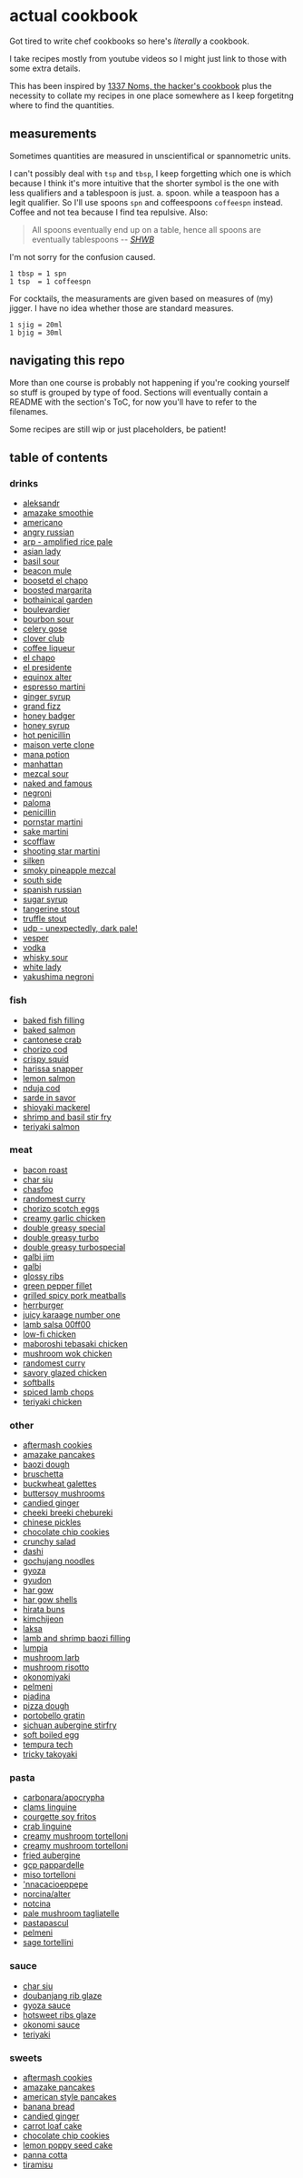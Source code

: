 # actual cookbook

Got tired to write chef cookbooks so here's *literally* a cookbook.

I take recipes mostly from youtube videos so I might just link to those with some extra details.

This has been inspired by [1337 Noms, the hacker's cookbook](https://github.com/theDevilsVoice/1337-Noms-The-Hacker-Cookbook) plus the necessity to collate my recipes in one place somewhere as I keep forgetitng where to find the quantities.

## measurements

Sometimes quantities are measured in unscientifical or spannometric units.

I can't possibly deal with `tsp` and `tbsp`, I keep forgetting which one is which because I think it's more intuitive that the shorter symbol is the one with less qualifiers and a tablespoon is just. a. spoon. while a teaspoon has a legit qualifier. So I'll use spoons `spn` and coffeespoons `coffeespn` instead. Coffee and not tea because I find tea repulsive. Also:

> All spoons eventually end up on a table, hence all spoons are eventually tablespoons -- *[SHWB](https://github.com/SHWB)*

I'm not sorry for the confusion caused.

```
1 tbsp = 1 spn
1 tsp  = 1 coffeespn
```

For cocktails, the measuraments are given based on measures of (my) jigger. I have no idea whether those are standard measures.
```
1 sjig = 20ml
1 bjig = 30ml
```

## navigating this repo

More than one course is probably not happening if you're cooking yourself so stuff is grouped by type of food. Sections will eventually contain a README with the section's ToC, for now you'll have to refer to the filenames.

Some recipes are still wip or just placeholders, be patient!

## table of contents

### drinks

- [aleksandr](https://github.com/caligin/actual-cookbook/tree/master/drinks/aleksandr.md)
- [amazake smoothie](https://github.com/caligin/actual-cookbook/tree/master/drinks/amazake-smoothie.md)
- [americano](https://github.com/caligin/actual-cookbook/tree/master/drinks/americano.md)
- [angry russian](https://github.com/caligin/actual-cookbook/tree/master/drinks/angry-russian.md)
- [arp - amplified rice pale](https://github.com/caligin/actual-cookbook/tree/master/drinks/arp.md)
- [asian lady](https://github.com/caligin/actual-cookbook/tree/master/drinks/asian-lady.md)
- [basil sour](https://github.com/caligin/actual-cookbook/tree/master/drinks/basil-sour.md)
- [beacon mule](https://github.com/caligin/actual-cookbook/tree/master/drinks/beacon-mule.md)
- [boosetd el chapo](https://github.com/caligin/actual-cookbook/tree/master/drinks/boosted-el-chapo.md)
- [boosted margarita](https://github.com/caligin/actual-cookbook/tree/master/drinks/boosted-margarita.md)
- [bothainical garden](https://github.com/caligin/actual-cookbook/tree/master/drinks/bothainical-garden.md)
- [boulevardier](https://github.com/caligin/actual-cookbook/tree/master/drinks/boulevardier.md)
- [bourbon sour](https://github.com/caligin/actual-cookbook/tree/master/drinks/bourbon-sour.md)
- [celery gose](https://github.com/caligin/actual-cookbook/tree/master/drinks/celery-gose.md)
- [clover club](https://github.com/caligin/actual-cookbook/tree/master/drinks/clover-club.md)
- [coffee liqueur](https://github.com/caligin/actual-cookbook/tree/master/drinks/coffee-liqueur.md)
- [el chapo](https://github.com/caligin/actual-cookbook/tree/master/drinks/el-chapo.md)
- [el presidente](https://github.com/caligin/actual-cookbook/tree/master/drinks/el-presidente.md)
- [equinox alter](https://github.com/caligin/actual-cookbook/tree/master/drinks/equinox-alter.md)
- [espresso martini](https://github.com/caligin/actual-cookbook/tree/master/drinks/espresso-martini.md)
- [ginger syrup](https://github.com/caligin/actual-cookbook/tree/master/drinks/ginger-syrup.md)
- [grand fizz](https://github.com/caligin/actual-cookbook/tree/master/drinks/grand-fizz.md)
- [honey badger](https://github.com/caligin/actual-cookbook/tree/master/drinks/honey-badger.md)
- [honey syrup](https://github.com/caligin/actual-cookbook/tree/master/drinks/honey-syrup.md)
- [hot penicillin](https://github.com/caligin/actual-cookbook/tree/master/drinks/hot-penicillin.md)
- [maison verte clone](https://github.com/caligin/actual-cookbook/tree/master/drinks/maison-verte-clone.md)
- [mana potion](https://github.com/caligin/actual-cookbook/tree/master/drinks/mana-potion.md)
- [manhattan](https://github.com/caligin/actual-cookbook/tree/master/drinks/manhattan.md)
- [mezcal sour](https://github.com/caligin/actual-cookbook/tree/master/drinks/mezcal-sour.md)
- [naked and famous](https://github.com/caligin/actual-cookbook/tree/master/drinks/naked-and-famous.md)
- [negroni](https://github.com/caligin/actual-cookbook/tree/master/drinks/negroni.md)
- [paloma](https://github.com/caligin/actual-cookbook/tree/master/drinks/paloma.md)
- [penicillin](https://github.com/caligin/actual-cookbook/tree/master/drinks/penicillin.md)
- [pornstar martini](https://github.com/caligin/actual-cookbook/tree/master/drinks/pornstar-martini.md)
- [sake martini](https://github.com/caligin/actual-cookbook/tree/master/drinks/sake-martini.md)
- [scofflaw](https://github.com/caligin/actual-cookbook/tree/master/drinks/scofflaw.md)
- [shooting star martini](https://github.com/caligin/actual-cookbook/tree/master/drinks/shooting-star-martini.md)
- [silken](https://github.com/caligin/actual-cookbook/tree/master/drinks/silken.md)
- [smoky pineapple mezcal](https://github.com/caligin/actual-cookbook/tree/master/drinks/smoky-pineapple-mezcal.md)
- [south side](https://github.com/caligin/actual-cookbook/tree/master/drinks/south-side.md)
- [spanish russian](https://github.com/caligin/actual-cookbook/tree/master/drinks/spanish-russian.md)
- [sugar syrup](https://github.com/caligin/actual-cookbook/tree/master/drinks/sugar-syrup.md)
- [tangerine stout](https://github.com/caligin/actual-cookbook/tree/master/drinks/tangerine-stout.md)
- [truffle stout](https://github.com/caligin/actual-cookbook/tree/master/drinks/truffle-stout.md)
- [udp - unexpectedly, dark pale!](https://github.com/caligin/actual-cookbook/tree/master/drinks/udp.md)
- [vesper](https://github.com/caligin/actual-cookbook/tree/master/drinks/vesper.md)
- [vodka](https://github.com/caligin/actual-cookbook/tree/master/drinks/vodka.md)
- [whisky sour](https://github.com/caligin/actual-cookbook/tree/master/drinks/whisky-sour.md)
- [white lady](https://github.com/caligin/actual-cookbook/tree/master/drinks/white-lady.md)
- [yakushima negroni](https://github.com/caligin/actual-cookbook/tree/master/drinks/yakushima-negroni.md)

### fish

- [baked fish filling](https://github.com/caligin/actual-cookbook/tree/master/fish/baked-fish-filling.md)
- [baked salmon](https://github.com/caligin/actual-cookbook/tree/master/fish/baked-salmon.md)
- [cantonese crab](https://github.com/caligin/actual-cookbook/tree/master/fish/cantonese-crab.md)
- [chorizo cod](https://github.com/caligin/actual-cookbook/tree/master/fish/chorizo-cod.md)
- [crispy squid](https://github.com/caligin/actual-cookbook/tree/master/fish/crispy-squid.md)
- [harissa snapper](https://github.com/caligin/actual-cookbook/tree/master/fish/harissa-snapper.md)
- [lemon salmon](https://github.com/caligin/actual-cookbook/tree/master/fish/lemon-salmon.md)
- [nduja cod](https://github.com/caligin/actual-cookbook/tree/master/fish/nduja-cod.md)
- [sarde in savor](https://github.com/caligin/actual-cookbook/tree/master/fish/sarde-in-savor.md)
- [shioyaki mackerel](https://github.com/caligin/actual-cookbook/tree/master/fish/shioyaki-mackerel.md)
- [shrimp and basil stir fry](https://github.com/caligin/actual-cookbook/tree/master/fish/shrimp-and-basil-stirfry.md)
- [teriyaki salmon](https://github.com/caligin/actual-cookbook/tree/master/fish/teriyaki-salmon.md)

### meat

- [bacon roast](https://github.com/caligin/actual-cookbook/tree/master/meat/bacon-roast.md)
- [char siu](https://github.com/caligin/actual-cookbook/tree/master/meat/char-siu.md)
- [chasfoo](https://github.com/caligin/actual-cookbook/tree/master/meat/chasfoo.md)
- [randomest curry](https://github.com/caligin/actual-cookbook/tree/master/meat/cheatcode-curry.md)
- [chorizo scotch eggs](https://github.com/caligin/actual-cookbook/tree/master/meat/chorizo-scotch-eggs.md)
- [creamy garlic chicken](https://github.com/caligin/actual-cookbook/tree/master/meat/creamy-garlic-chicken.md)
- [double greasy special](https://github.com/caligin/actual-cookbook/tree/master/meat/double-greasy-special.md)
- [double greasy turbo](https://github.com/caligin/actual-cookbook/tree/master/meat/double-greasy-turbo.md)
- [double greasy turbospecial](https://github.com/caligin/actual-cookbook/tree/master/meat/double-greasy-turbospecial.md)
- [galbi jim](https://github.com/caligin/actual-cookbook/tree/master/meat/galbi-jim.md)
- [galbi](https://github.com/caligin/actual-cookbook/tree/master/meat/galbi.md)
- [glossy ribs](https://github.com/caligin/actual-cookbook/tree/master/meat/glossy-ribs.md)
- [green pepper fillet](https://github.com/caligin/actual-cookbook/tree/master/meat/green-pepper-fillet.md)
- [grilled spicy pork meatballs](https://github.com/caligin/actual-cookbook/tree/master/meat/grilled-spicy-pork-meatballs.md)
- [herrburger](https://github.com/caligin/actual-cookbook/tree/master/meat/herrburger.md)
- [juicy karaage number one](https://github.com/caligin/actual-cookbook/tree/master/meat/juicy-karaage-number-one.md)
- [lamb salsa 00ff00](https://github.com/caligin/actual-cookbook/tree/master/meat/lamb-salsa-00ff00.md)
- [low-fi chicken](https://github.com/caligin/actual-cookbook/tree/master/meat/low-fi-chicken.md)
- [maboroshi tebasaki chicken](https://github.com/caligin/actual-cookbook/tree/master/meat/maboroshi-tebasaki-chicken.md)
- [mushroom wok chicken](https://github.com/caligin/actual-cookbook/tree/master/meat/mushroom-wok-chicken.md)
- [randomest curry](https://github.com/caligin/actual-cookbook/tree/master/meat/randomest-curry.md)
- [savory glazed chicken](https://github.com/caligin/actual-cookbook/tree/master/meat/savory-glazed-chicken.md)
- [softballs](https://github.com/caligin/actual-cookbook/tree/master/meat/softballs.md)
- [spiced lamb chops](https://github.com/caligin/actual-cookbook/tree/master/meat/spiced-lamb-chops.md)
- [teriyaki chicken](https://github.com/caligin/actual-cookbook/tree/master/meat/teriyaki-chicken.md)

### other

- [aftermash cookies](https://github.com/caligin/actual-cookbook/tree/master/other/aftermash-cookies.md)
- [amazake pancakes](https://github.com/caligin/actual-cookbook/tree/master/other/amazake-pancakes.md)
- [baozi dough](https://github.com/caligin/actual-cookbook/tree/master/other/baozi-dough.md)
- [bruschetta](https://github.com/caligin/actual-cookbook/tree/master/other/bruschetta.md)
- [buckwheat galettes](https://github.com/caligin/actual-cookbook/tree/master/other/buckwheat-galettes.md)
- [buttersoy mushrooms](https://github.com/caligin/actual-cookbook/tree/master/other/buttersoy-mushrooms.md)
- [candied ginger](https://github.com/caligin/actual-cookbook/tree/master/other/candied-ginger.md)
- [cheeki breeki chebureki](https://github.com/caligin/actual-cookbook/tree/master/other/cheeki-breeki-chebureki.md)
- [chinese pickles](https://github.com/caligin/actual-cookbook/tree/master/other/chinese-pickles.md)
- [chocolate chip cookies](https://github.com/caligin/actual-cookbook/tree/master/other/chocolate-chip-cookies.md)
- [crunchy salad](https://github.com/caligin/actual-cookbook/tree/master/other/crunchy-salad.md)
- [dashi](https://github.com/caligin/actual-cookbook/tree/master/other/dashi.md)
- [gochujang noodles](https://github.com/caligin/actual-cookbook/tree/master/other/gochujang-noodles.md)
- [gyoza](https://github.com/caligin/actual-cookbook/tree/master/other/gyoza.md)
- [gyudon](https://github.com/caligin/actual-cookbook/tree/master/other/gyudon.md)
- [har gow](https://github.com/caligin/actual-cookbook/tree/master/other/har-gow.md)
- [har gow shells](https://github.com/caligin/actual-cookbook/tree/master/other/har-gow-shells.md)
- [hirata buns](https://github.com/caligin/actual-cookbook/tree/master/other/hirata-buns.md)
- [kimchijeon](https://github.com/caligin/actual-cookbook/tree/master/other/kimchijeon.md)
- [laksa](https://github.com/caligin/actual-cookbook/tree/master/other/laksa.md)
- [lamb and shrimp baozi filling](https://github.com/caligin/actual-cookbook/tree/master/other/lamb-and-shrimp-baozi-filling.md)
- [lumpia](https://github.com/caligin/actual-cookbook/tree/master/other/lumpia.md)
- [mushroom larb](https://github.com/caligin/actual-cookbook/tree/master/other/mushroom-larb.md)
- [mushroom risotto](https://github.com/caligin/actual-cookbook/tree/master/other/mushroom-risotto.md)
- [okonomiyaki](https://github.com/caligin/actual-cookbook/tree/master/other/okonomiyaki.md)
- [pelmeni](https://github.com/caligin/actual-cookbook/tree/master/other/pelmeni.md)
- [piadina](https://github.com/caligin/actual-cookbook/tree/master/other/piadina.md)
- [pizza dough](https://github.com/caligin/actual-cookbook/tree/master/other/pizza-dough.md)
- [portobello gratin](https://github.com/caligin/actual-cookbook/tree/master/other/portobello-gratin.md)
- [sichuan aubergine stirfry](https://github.com/caligin/actual-cookbook/tree/master/other/sichuan-aubergine-stirfry.md)
- [soft boiled egg](https://github.com/caligin/actual-cookbook/tree/master/other/soft-boiled-egg.md)
- [tempura tech](https://github.com/caligin/actual-cookbook/tree/master/other/tempura-tech.md)
- [tricky takoyaki](https://github.com/caligin/actual-cookbook/tree/master/other/tricky-takoyaki.md)

### pasta

- [carbonara/apocrypha](https://github.com/caligin/actual-cookbook/tree/master/pasta/carbonara-apocrypha.md)
- [clams linguine](https://github.com/caligin/actual-cookbook/tree/master/pasta/clams-linguine.md)
- [courgette soy fritos](https://github.com/caligin/actual-cookbook/tree/master/pasta/courgette-soy-fritos.md)
- [crab linguine](https://github.com/caligin/actual-cookbook/tree/master/pasta/crab-linguine.md)
- [creamy mushroom tortelloni <chili>](https://github.com/caligin/actual-cookbook/tree/master/pasta/creamy-mushroom-tortelloni-chili-variant.md)
- [creamy mushroom tortelloni](https://github.com/caligin/actual-cookbook/tree/master/pasta/creamy-mushroom-tortelloni.md)
- [fried aubergine](https://github.com/caligin/actual-cookbook/tree/master/pasta/fried-aubergine.md)
- [gcp pappardelle](https://github.com/caligin/actual-cookbook/tree/master/pasta/gcp-pappardelle.md)
- [miso tortelloni](https://github.com/caligin/actual-cookbook/tree/master/pasta/miso-tortelloni.md)
- ['nnacacioeppepe](https://github.com/caligin/actual-cookbook/tree/master/pasta/nnacacioeppepe.md)
- [norcina/alter](https://github.com/caligin/actual-cookbook/tree/master/pasta/norcina-alter.md)
- [notcina](https://github.com/caligin/actual-cookbook/tree/master/pasta/notcina.md)
- [pale mushroom tagliatelle](https://github.com/caligin/actual-cookbook/tree/master/pasta/pale-mushroom-tagliatelle.md)
- [pastapascul](https://github.com/caligin/actual-cookbook/tree/master/pasta/pascul.md)
- [pelmeni](https://github.com/caligin/actual-cookbook/tree/master/pasta/pelmeni.md)
- [sage tortellini](https://github.com/caligin/actual-cookbook/tree/master/pasta/sage-tortellini.md)

### sauce

- [char siu](https://github.com/caligin/actual-cookbook/tree/master/sauce/char-siu.md)
- [doubanjang rib glaze](https://github.com/caligin/actual-cookbook/tree/master/sauce/doubabjang-rib-glaze.md)
- [gyoza sauce](https://github.com/caligin/actual-cookbook/tree/master/sauce/gyoza-sauce.md)
- [hotsweet ribs glaze](https://github.com/caligin/actual-cookbook/tree/master/sauce/hotsweet-ribs-glaze.md)
- [okonomi sauce](https://github.com/caligin/actual-cookbook/tree/master/sauce/okonomi-sauce.md)
- [teriyaki](https://github.com/caligin/actual-cookbook/tree/master/sauce/teriyaki.md)

### sweets

- [aftermash cookies](https://github.com/caligin/actual-cookbook/tree/master/sweets/aftermash-cookies.md)
- [amazake pancakes](https://github.com/caligin/actual-cookbook/tree/master/sweets/amazake-pancakes.md)
- [american style pancakes](https://github.com/caligin/actual-cookbook/tree/master/sweets/american-pancakes.md)
- [banana bread](https://github.com/caligin/actual-cookbook/tree/master/sweets/banana-bread.md)
- [candied ginger](https://github.com/caligin/actual-cookbook/tree/master/sweets/candied-ginger.md)
- [carrot loaf cake](https://github.com/caligin/actual-cookbook/tree/master/sweets/carrot-loaf-cake.md)
- [chocolate chip cookies](https://github.com/caligin/actual-cookbook/tree/master/sweets/chocolate-chip-cookies.md)
- [lemon poppy seed cake](https://github.com/caligin/actual-cookbook/tree/master/sweets/lemon-poppy-seed-cake.md)
- [panna cotta](https://github.com/caligin/actual-cookbook/tree/master/sweets/panna-cotta.md)
- [tiramisu](https://github.com/caligin/actual-cookbook/tree/master/sweets/tiramisu.md)

